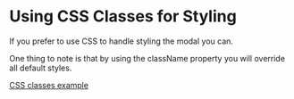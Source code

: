 # Using CSS Classes for Styling

If you prefer to use CSS to handle styling the modal you can.

One thing to note is that by using the className property you will override all default styles.

[CSS classes example](https://codepen.io/neilhsmith/pen/abaPNYm)
